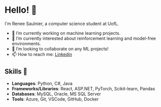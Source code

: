 # Hello! 👋

I'm Renee Saulnier, a computer science student at UofL.

- 🔭 I’m currently working on machine learning projects.
- 🌱 I’m currently interested about reinforcement learning and model-free environments.
- 👯 I’m looking to collaborate on any ML projects!
- 📫 How to reach me: [Linkedin](https://www.linkedin.com/in/renee-saulnier-34304122b/)

## Skills 🚀

- **Languages**: Python, C#, Java
- **Frameworks/Libraries**: React, ASP.NET, PyTorch, Scikit-learn, Pandas
- **Databases**: MySQL, Oracle, MS SQL Server
- **Tools**: Azure, Git, VSCode, GitHub, Docker


